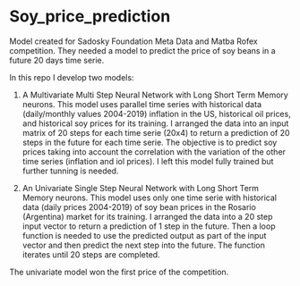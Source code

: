 # Soy_price_prediction
Model created for Sadosky Foundation Meta Data and Matba Rofex competition. 
They needed a model to predict the price of soy beans in a future 20 days time serie.

In this repo I develop two models: 

1. A Multivariate Multi Step Neural Network with Long Short Term Memory neurons.
This model uses parallel time series with historical data (daily/monthly values 2004-2019) inflation in the US, historical oil prices, and historical soy prices for its training.
I arranged the data into an input matrix of 20 steps for each time serie (20x4) to return a prediction of 20 steps in the future for each time serie.
The objective is to predict soy prices taking into account the correlation with the variation of the other time series (inflation and iol prices).
I left this model fully trained but further tunning is needed.

2. An Univariate Single Step Neural Network with Long Short Term Memory neurons.
This model uses only one time serie with historical data (daily prices 2004-2019) of soy bean prices in the Rosario (Argentina) market for its training.
I arranged the data into a 20 step input vector to return a prediction of 1 step in the future. Then a loop function is needed  to use the predicted output as part of the input vector and then predict the next step into the future. The function iterates until 20 steps are completed. 

The univariate model won the first price of the competition.
